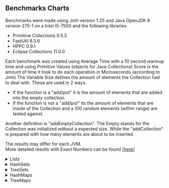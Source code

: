 ## Benchmarks Charts

Benchmarks were made using Jmh version 1.25 and Java OpenJDK 8 version 275-1 on a Intel I5-7500 and the following libraries:
- Primitive Collections 0.5.3
- FastUtil 8.5.6
- HPPC 0.9.1
- Eclipse Collections 11.0.0
   
Each benchmark was created using Average Time with a 10 second warmup time and using Primitive Values (objects for Java Collections)
Score is the amount of time it took to do each operation in Microseconds (according to Jmh)
The Variable Size defines the amount of elements the Collection had to deal with.
These are used in 2 ways.
- If the function is a "add/put" it is the amount of elements that are added into the empty collection.
- If the function is not a "add/put" its the amount of elements that are inside of the Collection and a 100 random elements (within range) are tested against.

Another definition is "addEmptyCollection". The Empty stands for the Collection was initialized without a expected size.
While the "addCollection" is prepared with how many elements are about to be inserted.
   
The results may differ for each JVM.    
More detailed results with Exact Numbers can be found [[here]](BENCHMARKS.md)


<details>
<summary>Lists</summary>
<p>

## Add

![image](charts/lists/add.png)

## AddEmpty

![image](charts/lists/addEmpty.png)

## For Loop

![image](charts/lists/iterateForLoop.png)

## Remove

![image](charts/lists/remove.png)

## To Array

![image](charts/lists/toArray.png)

</p>
</details>

<details>
<summary>HashSets</summary>
<p>

## Add

![image](charts/sets/add.png)

## AddEmpty

![image](charts/sets/addEmpty.png)

## Contains

![image](charts/sets/contains.png)

## For Loop

![image](charts/sets/iterateForLoop.png)

## Remove

![image](charts/sets/remove.png)

## To Array

![image](charts/sets/toArray.png)

</p>
</details>

<details>
<summary>TreeSets</summary>
<p>

## Add

![image](charts/tree-sets/add.png)

## Contains

![image](charts/tree-sets/contains.png)

## For Loop

![image](charts/tree-sets/iterateForLoop.png)

## Remove

![image](charts/tree-sets/remove.png)

## To Array

![image](charts/tree-sets/toArray.png)

</p>
</details>

<details>
<summary>HashMaps</summary>
<p>

## Put

![image](charts/maps/put.png)

## PutEmpty

![image](charts/maps/putEmpty.png)

## Contains Key

![image](charts/maps/containsKey.png)

## For Each

![image](charts/maps/forEach.png)

## Clone

![image](charts/maps/clone.png)

## Get

![image](charts/maps/get.png)

## Get Or Default

![image](charts/maps/getOrDefault.png)

## Remove

![image](charts/maps/remove.png)

</p>
</details>

<details>
<summary>TreeMaps</summary>
<p>

## Put

![image](charts/maps/put.png)

## Contains Key

![image](charts/maps/containsKey.png)

## For Each

![image](charts/maps/forEach.png)

## Clone

![image](charts/maps/clone.png)

## Get

![image](charts/maps/get.png)

## Get Or Default

![image](charts/maps/getOrDefault.png)

## Remove

![image](charts/maps/remove.png)

</p>
</details>